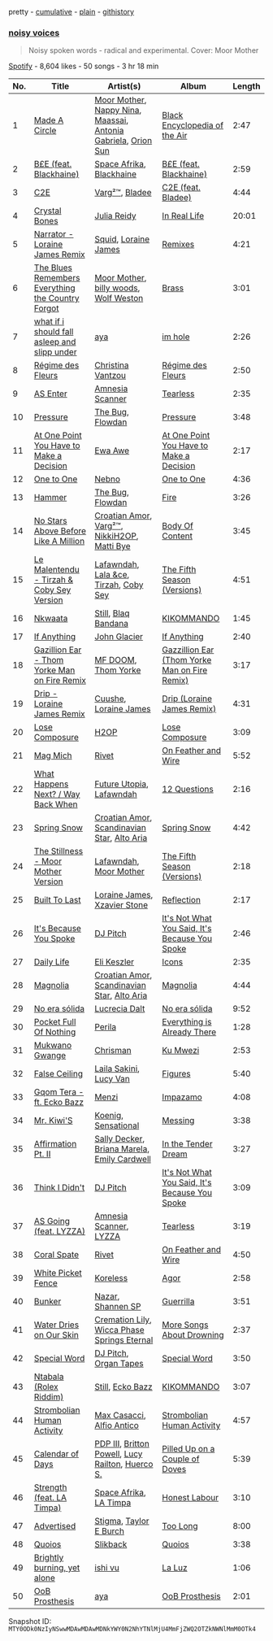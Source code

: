 pretty - [cumulative](/playlists/cumulative/37i9dQZF1DWTvAMsEfpIPP.md) - [plain](/playlists/plain/37i9dQZF1DWTvAMsEfpIPP) - [githistory](https://github.githistory.xyz/mackorone/spotify-playlist-archive/blob/main/playlists/plain/37i9dQZF1DWTvAMsEfpIPP)

### [noisy voices](https://open.spotify.com/playlist/37i9dQZF1DWTvAMsEfpIPP)

> Noisy spoken words \- radical and experimental\. Cover: Moor Mother

[Spotify](https://open.spotify.com/user/spotify) - 8,604 likes - 50 songs - 3 hr 18 min

| No. | Title | Artist(s) | Album | Length |
|---|---|---|---|---|
| 1 | [Made A Circle](https://open.spotify.com/track/6WLLSXgax1NNsAv9P6iH4P) | [Moor Mother](https://open.spotify.com/artist/4kANxfLenUobb7t5fHSrgA), [Nappy Nina](https://open.spotify.com/artist/021A20H2EVS9igRiNhozcx), [Maassai](https://open.spotify.com/artist/2Sk415hwNp1WKbB5VMZeMu), [Antonia Gabriela](https://open.spotify.com/artist/0yhgLDO2J8gcecPxFRYnzA), [Orion Sun](https://open.spotify.com/artist/2efrqekWSHlvhATD50AG3m) | [Black Encyclopedia of the Air](https://open.spotify.com/album/5MbfULVKirwaOOlA58Ja9J) | 2:47 |
| 2 | [B£E \(feat\. Blackhaine\)](https://open.spotify.com/track/1x1SPwobzS3wYeAzVFA9tc) | [Space Afrika](https://open.spotify.com/artist/6cU1HCzqStKzT3NUuaaCO5), [Blackhaine](https://open.spotify.com/artist/5YUsQAApp3PLKOyhdyKPw5) | [B£E \(feat\. Blackhaine\)](https://open.spotify.com/album/7lTqQjncqnTKnDIuX0LLJa) | 2:59 |
| 3 | [C2E](https://open.spotify.com/track/74CJp8baMkeO9ULS1g3zE6) | [Varg²™](https://open.spotify.com/artist/4g2EfgpanE2Z9LG1nQ9zNy), [Bladee](https://open.spotify.com/artist/2xvtxDNInKDV4AvGmjw6d1) | [C2E \(feat\. Bladee\)](https://open.spotify.com/album/4KNwxXWttQVP6AHrepO42A) | 4:44 |
| 4 | [Crystal Bones](https://open.spotify.com/track/4aqLCIw6vb4gp2zWe9OWqR) | [Julia Reidy](https://open.spotify.com/artist/1gf9bjTKL4LChr7JUuR1H7) | [In Real Life](https://open.spotify.com/album/3XgsuogAUiu0MHbsPqvvbj) | 20:01 |
| 5 | [Narrator \- Loraine James Remix](https://open.spotify.com/track/07Jh616nG8bAJlYCBSaADa) | [Squid](https://open.spotify.com/artist/685XjGzGztyivfR3fAjoxo), [Loraine James](https://open.spotify.com/artist/536qHynzDH1QviwhWY9dE3) | [Remixes](https://open.spotify.com/album/1ZGhNq2ktjOiiKP9Rimu2O) | 4:21 |
| 6 | [The Blues Remembers Everything the Country Forgot](https://open.spotify.com/track/6Ft2Uk7Y8GELALXtrcwl6G) | [Moor Mother](https://open.spotify.com/artist/4kANxfLenUobb7t5fHSrgA), [billy woods](https://open.spotify.com/artist/39vtb2iiz3079nqfL5nfFc), [Wolf Weston](https://open.spotify.com/artist/3yXX4ravNhsyB7XEuozPGo) | [Brass](https://open.spotify.com/album/2xU8y7tprnryyZndlYNNns) | 3:01 |
| 7 | [what if i should fall asleep and slipp under](https://open.spotify.com/track/5PbAv2zXryIukY2K1VjuSR) | [aya](https://open.spotify.com/artist/0NKaRcyqHnynkv7UMsOhEH) | [im hole](https://open.spotify.com/album/2j1PArO05q8DBRRNuCPsr6) | 2:26 |
| 8 | [Régime des Fleurs](https://open.spotify.com/track/16xWwjg8p3T9n1aAptjIRp) | [Christina Vantzou](https://open.spotify.com/artist/4CMC2nnStv4EENjKBSDpKR) | [Régime des Fleurs](https://open.spotify.com/album/7cIyUAuwTnbQEvTIy5Nsju) | 2:50 |
| 9 | [AS Enter](https://open.spotify.com/track/0sSDu4nSr6Ajgv5tKen0do) | [Amnesia Scanner](https://open.spotify.com/artist/2J3LwjEkmryU6BSAubwbMF) | [Tearless](https://open.spotify.com/album/4oJgRPOIIRAIYprWRhKohZ) | 2:35 |
| 10 | [Pressure](https://open.spotify.com/track/0sK0hdtwpgK6S3O62j6Jtg) | [The Bug](https://open.spotify.com/artist/213i4NKah1DX9q0FNiKsuw), [Flowdan](https://open.spotify.com/artist/07CimrZi5vs9iEao47TNQ4) | [Pressure](https://open.spotify.com/album/4oTan2TJpE2e2VldWmUkhD) | 3:48 |
| 11 | [At One Point You Have to Make a Decision](https://open.spotify.com/track/0nH0CyzZIVzKiW8GxA9FFW) | [Ewa Awe](https://open.spotify.com/artist/6UQuGNQMHFIfC93nesIdAE) | [At One Point You Have to Make a Decision](https://open.spotify.com/album/1znFxEPROT5Jh4Nfi0R14E) | 2:17 |
| 12 | [One to One](https://open.spotify.com/track/4HGyb3pZlHt5qtB28Pk8Vp) | [Nebno](https://open.spotify.com/artist/3sb9YxHMKqnzyLM89FzoWf) | [One to One](https://open.spotify.com/album/09UXJzKi4utZsEQe3n3xtV) | 4:36 |
| 13 | [Hammer](https://open.spotify.com/track/79EAmQh3rRYcEg5mDVpiH7) | [The Bug](https://open.spotify.com/artist/213i4NKah1DX9q0FNiKsuw), [Flowdan](https://open.spotify.com/artist/07CimrZi5vs9iEao47TNQ4) | [Fire](https://open.spotify.com/album/4deCZBfXA0NZxLHRYpItqw) | 3:26 |
| 14 | [No Stars Above Before Like A Million](https://open.spotify.com/track/2xVRpnwHpoo0gIJ8PwOZdH) | [Croatian Amor](https://open.spotify.com/artist/67QjO1hSxmYnra5p51qjig), [Varg²™](https://open.spotify.com/artist/4g2EfgpanE2Z9LG1nQ9zNy), [NikkiH2OP](https://open.spotify.com/artist/4vVQwpktoEkOjcDZLyXBjG), [Matti Bye](https://open.spotify.com/artist/5qUOOLH8pTCB9XZrzj5jag) | [Body Of Content](https://open.spotify.com/album/0OjObePCrwj7eki5hKnKHL) | 3:45 |
| 15 | [Le Malentendu \- Tirzah & Coby Sey Version](https://open.spotify.com/track/5XvqpKLspEhe7rxtTuTNDn) | [Lafawndah](https://open.spotify.com/artist/7jHWye55igIZ6SsF4eXKkP), [Lala &ce](https://open.spotify.com/artist/1AKP8Tnz8KfOdRM4mqvNtF), [Tirzah](https://open.spotify.com/artist/6f5lOlSFJw9K79gaNnmWAd), [Coby Sey](https://open.spotify.com/artist/0d0XAaRW0dxgAtvZ1clgLX) | [The Fifth Season \(Versions\)](https://open.spotify.com/album/36b1h6b8WHww6yHJpemPSs) | 4:51 |
| 16 | [Nkwaata](https://open.spotify.com/track/1S15hPaHpdW1bQaYxN1s5H) | [Still](https://open.spotify.com/artist/5jQJNRUVKYhtxSjTn2fq07), [Blaq Bandana](https://open.spotify.com/artist/6itctwxsNACqfamAFUrPfh) | [KIKOMMANDO](https://open.spotify.com/album/4AtiXBv6CEXQliNqdW79KC) | 1:45 |
| 17 | [If Anything](https://open.spotify.com/track/05Id2KGI1qVa67tQeg2MBh) | [John Glacier](https://open.spotify.com/artist/0FNfiTQCR5o3ounOlWzm1d) | [If Anything](https://open.spotify.com/album/0q29rzT91aR2Jy5EssSDPZ) | 2:40 |
| 18 | [Gazillion Ear \- Thom Yorke Man on Fire Remix](https://open.spotify.com/track/4391OFJdcDJHJLzpEss9Do) | [MF DOOM](https://open.spotify.com/artist/2pAWfrd7WFF3XhVt9GooDL), [Thom Yorke](https://open.spotify.com/artist/4CvTDPKA6W06DRfBnZKrau) | [Gazzillion Ear \(Thom Yorke Man on Fire Remix\)](https://open.spotify.com/album/10QoJzEf3S3ebgG7shH2np) | 3:17 |
| 19 | [Drip \- Loraine James Remix](https://open.spotify.com/track/71uDwJetL7mPJGbhIyb5Ug) | [Cuushe](https://open.spotify.com/artist/5mzIOU6Wu4mBabXE3OqhR5), [Loraine James](https://open.spotify.com/artist/536qHynzDH1QviwhWY9dE3) | [Drip \(Loraine James Remix\)](https://open.spotify.com/album/4r0RgTAqNSluaRN9CTv5XN) | 4:31 |
| 20 | [Lose Composure](https://open.spotify.com/track/2U0NCNT73XVI9q7xyU2yCx) | [H2OP](https://open.spotify.com/artist/7KwjoeYz70pJROi8KkVyqT) | [Lose Composure](https://open.spotify.com/album/0vPXTHxZUGWYnfHL3FPxaz) | 3:09 |
| 21 | [Mag Mich](https://open.spotify.com/track/3LFNGdGIFnnpQ2Bz4G2wYx) | [Rivet](https://open.spotify.com/artist/0ZQHqRljz8Llvy5ah5Zdwi) | [On Feather and Wire](https://open.spotify.com/album/73qSKbNUDf6IZ7W64vuZOb) | 5:52 |
| 22 | [What Happens Next? / Way Back When](https://open.spotify.com/track/0ZUgxcId58SaCaSY6pU6JB) | [Future Utopia](https://open.spotify.com/artist/1vlBj1Zv2y6dCNdGeIBsNo), [Lafawndah](https://open.spotify.com/artist/7jHWye55igIZ6SsF4eXKkP) | [12 Questions](https://open.spotify.com/album/5zh9ibSFLqUY91cKupwihN) | 2:16 |
| 23 | [Spring Snow](https://open.spotify.com/track/4fkZ5q8TjVStWUkDeU5qfc) | [Croatian Amor](https://open.spotify.com/artist/67QjO1hSxmYnra5p51qjig), [Scandinavian Star](https://open.spotify.com/artist/0IHVd7aU0SzB7t0HDiCWsp), [Alto Aria](https://open.spotify.com/artist/2fKzX6tkABWKK5MnXizpSR) | [Spring Snow](https://open.spotify.com/album/3l3DeVnMAOtSLZKSjLzJay) | 4:42 |
| 24 | [The Stillness \- Moor Mother Version](https://open.spotify.com/track/05Yl4HwXHGG2huoYVqDIV7) | [Lafawndah](https://open.spotify.com/artist/7jHWye55igIZ6SsF4eXKkP), [Moor Mother](https://open.spotify.com/artist/4kANxfLenUobb7t5fHSrgA) | [The Fifth Season \(Versions\)](https://open.spotify.com/album/36b1h6b8WHww6yHJpemPSs) | 2:18 |
| 25 | [Built To Last](https://open.spotify.com/track/4Emwd8YdsemLJaS0dXafMi) | [Loraine James](https://open.spotify.com/artist/536qHynzDH1QviwhWY9dE3), [Xzavier Stone](https://open.spotify.com/artist/2B5R7iPmTXb1JTu78OOZJZ) | [Reflection](https://open.spotify.com/album/38kEdQNfhtwWShFqiqCnt7) | 2:17 |
| 26 | [It's Because You Spoke](https://open.spotify.com/track/2xzXPA8zV9r7zu5lthWxiB) | [DJ Pitch](https://open.spotify.com/artist/6gnPiTUdUPttmm5N8j7Rvy) | [It's Not What You Said, It's Because You Spoke](https://open.spotify.com/album/2nUMv0rGOYvmQGwIrbQQ1u) | 2:46 |
| 27 | [Daily Life](https://open.spotify.com/track/6MbzPtoYvaOuNnXnWoIdbN) | [Eli Keszler](https://open.spotify.com/artist/2YfqCdQFDp4c0s8F5Lkk4z) | [Icons](https://open.spotify.com/album/0Pw8GjF2XNrDNM3uIeV8QB) | 2:35 |
| 28 | [Magnolia](https://open.spotify.com/track/6JXvHo8tnOEOJPJpFCcDmB) | [Croatian Amor](https://open.spotify.com/artist/67QjO1hSxmYnra5p51qjig), [Scandinavian Star](https://open.spotify.com/artist/0IHVd7aU0SzB7t0HDiCWsp), [Alto Aria](https://open.spotify.com/artist/2fKzX6tkABWKK5MnXizpSR) | [Magnolia](https://open.spotify.com/album/5Pe3WSpP2eSJHgy3yNMpRj) | 4:44 |
| 29 | [No era sólida](https://open.spotify.com/track/3b2IWwGiwiHqI0AHW6Ejuy) | [Lucrecia Dalt](https://open.spotify.com/artist/4LC4vkseYrSEDd6MjZvOO9) | [No era sólida](https://open.spotify.com/album/4geSagGdLzudTyR6SW2mTo) | 9:52 |
| 30 | [Pocket Full Of Nothing](https://open.spotify.com/track/23wofBHXM8fua4bdKMNzeC) | [Perila](https://open.spotify.com/artist/5tWRKxz6TY4YfkdrMPGPPi) | [Everything is Already There](https://open.spotify.com/album/1he2AlYOWu58VJxZQPzdJK) | 1:28 |
| 31 | [Mukwano Gwange](https://open.spotify.com/track/35ixiFSx7kYb1iDrOYSKWn) | [Chrisman](https://open.spotify.com/artist/3atHu8rA1gl18dlT9Ii7Ah) | [Ku Mwezi](https://open.spotify.com/album/7ehtvJsquRaWkT7hwKwx45) | 2:53 |
| 32 | [False Ceiling](https://open.spotify.com/track/0JYSWjXkSV8D1pDmcP7XOQ) | [Laila Sakini](https://open.spotify.com/artist/4oPgOwhDzwOWUOvfR8qPm1), [Lucy Van](https://open.spotify.com/artist/0jouS9J0IuJ4gbwEyr9WMM) | [Figures](https://open.spotify.com/album/6m2mpZaKC4qdo3IFvZby8m) | 5:40 |
| 33 | [Gqom Tera \- ft\. Ecko Bazz](https://open.spotify.com/track/0t1C8BlIqssHic6kRfDHYO) | [Menzi](https://open.spotify.com/artist/0us3Osmp1y1uKHBsGFlNuw) | [Impazamo](https://open.spotify.com/album/2hTm2DE2jIFU9CVfbG6LNR) | 4:08 |
| 34 | [Mr\. Kiwi'S](https://open.spotify.com/track/6oY3xv6LkWhfXSfVWuQG9c) | [Koenig](https://open.spotify.com/artist/7uYlXecabVlENClSudHKXm), [Sensational](https://open.spotify.com/artist/5tpTQATVJLKPd959d3W1hg) | [Messing](https://open.spotify.com/album/1cDC8nNahQRU7H2a1wZIiR) | 3:38 |
| 35 | [Affirmation Pt\. II](https://open.spotify.com/track/2k1u3DMlWX82JcaLy88Xvr) | [Sally Decker](https://open.spotify.com/artist/4a4XbzVUadFOng9sQsvp7l), [Briana Marela](https://open.spotify.com/artist/35iTyTjBjpcGsXWRui2ZvX), [Emily Cardwell](https://open.spotify.com/artist/5ypl6CBT7VZfDjDEnMExOH) | [In the Tender Dream](https://open.spotify.com/album/6mOXe8Zou8L1DUvebPX2G6) | 3:27 |
| 36 | [Think I Didn't](https://open.spotify.com/track/2VQAVoWm1WWmWwEmWl6NxE) | [DJ Pitch](https://open.spotify.com/artist/6gnPiTUdUPttmm5N8j7Rvy) | [It's Not What You Said, It's Because You Spoke](https://open.spotify.com/album/2nUMv0rGOYvmQGwIrbQQ1u) | 3:09 |
| 37 | [AS Going \(feat\. LYZZA\)](https://open.spotify.com/track/792m8FCo4o4ZO1cMuZUlid) | [Amnesia Scanner](https://open.spotify.com/artist/2J3LwjEkmryU6BSAubwbMF), [LYZZA](https://open.spotify.com/artist/57xaBKepmdqQ6BjXkiHa4B) | [Tearless](https://open.spotify.com/album/4oJgRPOIIRAIYprWRhKohZ) | 3:19 |
| 38 | [Coral Spate](https://open.spotify.com/track/6JQVweDBJL6duzj1gEpMqN) | [Rivet](https://open.spotify.com/artist/0ZQHqRljz8Llvy5ah5Zdwi) | [On Feather and Wire](https://open.spotify.com/album/73qSKbNUDf6IZ7W64vuZOb) | 4:50 |
| 39 | [White Picket Fence](https://open.spotify.com/track/3Jl1wfkdpzqlX9HdIgrOSM) | [Koreless](https://open.spotify.com/artist/3TsEEdpuuCN1G0dPxV4uOA) | [Agor](https://open.spotify.com/album/2mFlkozkxXwCdQgztSucRz) | 2:58 |
| 40 | [Bunker](https://open.spotify.com/track/7cOGb5LFLi47IGhq1cNcx3) | [Nazar](https://open.spotify.com/artist/6JBAyC8fskYhZHKXI5VRdq), [Shannen SP](https://open.spotify.com/artist/7hcpmtt4sP0aEMCxypuGfK) | [Guerrilla](https://open.spotify.com/album/7u8dCtwdicIaDVBjNlqFAP) | 3:51 |
| 41 | [Water Dries on Our Skin](https://open.spotify.com/track/6GGmqr6jjZt0eXJ6cqn6Ij) | [Cremation Lily](https://open.spotify.com/artist/0cLSrHAGimBuxfOfgyRvPg), [Wicca Phase Springs Eternal](https://open.spotify.com/artist/70AkqfU43ou9hFxJZTDt7A) | [More Songs About Drowning](https://open.spotify.com/album/2uN1bkZi5BdkeuD6hUF5CO) | 2:37 |
| 42 | [Special Word](https://open.spotify.com/track/3OEFlqKIwm3KRRtsNbKtY2) | [DJ Pitch](https://open.spotify.com/artist/6gnPiTUdUPttmm5N8j7Rvy), [Organ Tapes](https://open.spotify.com/artist/2dSa2lW4FLaQcPlzAcZOTS) | [Special Word](https://open.spotify.com/album/6NtiySVQxH3UH1vgq6OrPp) | 3:50 |
| 43 | [Ntabala \(Rolex Riddim\)](https://open.spotify.com/track/1bvJlLsJkC3Fninf57a466) | [Still](https://open.spotify.com/artist/5jQJNRUVKYhtxSjTn2fq07), [Ecko Bazz](https://open.spotify.com/artist/06w1j4NK8qf3yWizRYUjrk) | [KIKOMMANDO](https://open.spotify.com/album/4AtiXBv6CEXQliNqdW79KC) | 3:07 |
| 44 | [Strombolian Human Activity](https://open.spotify.com/track/65oFFh5enk1bqXy5VT94lu) | [Max Casacci](https://open.spotify.com/artist/708UCwKAEoZePtJokWoXUL), [Alfio Antico](https://open.spotify.com/artist/6hhvaRCYHX2EkRSRImkSY6) | [Strombolian Human Activity](https://open.spotify.com/album/3nbWWjhKQUja8TVJC7jsBb) | 4:57 |
| 45 | [Calendar of Days](https://open.spotify.com/track/4BCCwuUMSjpOzpoBJJ6eYo) | [PDP III](https://open.spotify.com/artist/2Esvw7cg26pnkY21vbFuos), [Britton Powell](https://open.spotify.com/artist/2JrU8x8JbXJRhiVNvvXpxV), [Lucy Railton](https://open.spotify.com/artist/7Gqr7VNPRfacOcjlqORrq9), [Huerco S.](https://open.spotify.com/artist/0Wy3xgOTkgtDlT9wJsOQjy) | [Pilled Up on a Couple of Doves](https://open.spotify.com/album/0J8haEuiXYtr6z7Pg4HFz6) | 5:39 |
| 46 | [Strength \(feat\. LA Timpa\)](https://open.spotify.com/track/3D5wpeCGulAoD7L0n3i2Sn) | [Space Afrika](https://open.spotify.com/artist/6cU1HCzqStKzT3NUuaaCO5), [LA Timpa](https://open.spotify.com/artist/5Q6ahJqmdN5iYXkTujJIkC) | [Honest Labour](https://open.spotify.com/album/7Cr6BDi4l08zU8OCKC74Cq) | 3:10 |
| 47 | [Advertised](https://open.spotify.com/track/6Nleh9HiXzeIMQiMg80WCp) | [Stigma](https://open.spotify.com/artist/7fyEvBoniWpROAH5Pfo0jP), [Taylor E Burch](https://open.spotify.com/artist/7s9kEXLVgrXSgTI0LzPKaQ) | [Too Long](https://open.spotify.com/album/5BvcAtZUW02PRkxjlmE68I) | 8:00 |
| 48 | [Quoios](https://open.spotify.com/track/1HS8XIhGU6pR5RuJ2keHqd) | [Slikback](https://open.spotify.com/artist/0NwRAG9DawUqqgur9925fA) | [Quoios](https://open.spotify.com/album/5i0TUdWZvHuHEJRVsEo4c4) | 3:38 |
| 49 | [Brightly burning, yet alone](https://open.spotify.com/track/4PrxR70V60J8ZGePXFf4Gi) | [ishi vu](https://open.spotify.com/artist/1YUA9X2dr5rzNXdMCUa5rH) | [La Luz](https://open.spotify.com/album/2utsontyjBT4r8eNc1a7qm) | 1:06 |
| 50 | [OoB Prosthesis](https://open.spotify.com/track/4TMcSDtK369D37OcVxb6li) | [aya](https://open.spotify.com/artist/0NKaRcyqHnynkv7UMsOhEH) | [OoB Prosthesis](https://open.spotify.com/album/5k9eIfuaEa5Xd2kU0rEb8T) | 2:01 |

Snapshot ID: `MTY0ODk0NzIyNSwwMDAwMDAwMDNkYWY0N2NhYTNlMjU4MmFjZWQ2OTZkNWNlMmM0OTk4`